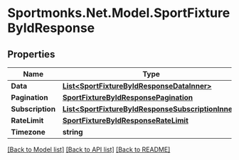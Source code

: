 # Sportmonks.Net.Model.SportFixtureByIdResponse

## Properties

Name | Type | Description | Notes
------------ | ------------- | ------------- | -------------
**Data** | [**List&lt;SportFixtureByIdResponseDataInner&gt;**](SportFixtureByIdResponseDataInner.md) |  | [optional] 
**Pagination** | [**SportFixtureByIdResponsePagination**](SportFixtureByIdResponsePagination.md) |  | [optional] 
**Subscription** | [**List&lt;SportFixtureByIdResponseSubscriptionInner&gt;**](SportFixtureByIdResponseSubscriptionInner.md) |  | [optional] 
**RateLimit** | [**SportFixtureByIdResponseRateLimit**](SportFixtureByIdResponseRateLimit.md) |  | [optional] 
**Timezone** | **string** |  | [optional] 

[[Back to Model list]](../README.md#documentation-for-models) [[Back to API list]](../README.md#documentation-for-api-endpoints) [[Back to README]](../README.md)

